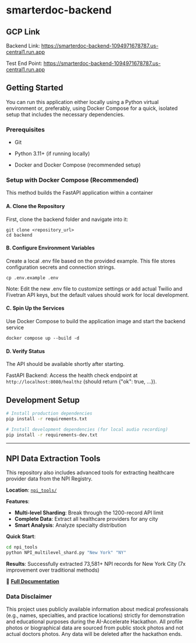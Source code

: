 # smarterdoc-backend

## GCP Link

Backend Link: https://smarterdoc-backend-1094971678787.us-central1.run.app

Test End Point: https://smarterdoc-backend-1094971678787.us-central1.run.app

## Getting Started

You can run this application either locally using a Python virtual environment or, preferably, using Docker Compose for a quick, isolated setup that includes the necessary dependencies.

### Prerequisites

- Git

- Python 3.11+ (if running locally)

- Docker and Docker Compose (recommended setup)

### Setup with Docker Compose (Recommended)

This method builds the FastAPI application within a container

#### A. Clone the Repository

First, clone the backend folder and navigate into it:

```
git clone <repository_url>
cd backend
```

#### B. Configure Environment Variables

Create a local .env file based on the provided example. This file stores configuration secrets and connection strings.

```
cp .env.example .env
```

Note: Edit the new .env file to customize settings or add actual Twilio and Fivetran API keys, but the default values should work for local development.

#### C. Spin Up the Services

Use Docker Compose to build the application image and start the backend service

```
docker compose up --build -d
```

#### D. Verify Status

The API should be available shortly after starting.

FastAPI Backend: Access the health check endpoint at `http://localhost:8080/healthz` (should return {"ok": true, ...}).

## Development Setup

```bash
# Install production dependencies
pip install -r requirements.txt

# Install development dependencies (for local audio recording)
pip install -r requirements-dev.txt
```

---

## NPI Data Extraction Tools

This repository also includes advanced tools for extracting healthcare provider data from the NPI Registry.

**Location**: [`npi_tools/`](./npi_tools/)

**Features**:

- **Multi-level Sharding**: Break through the 1200-record API limit
- **Complete Data**: Extract all healthcare providers for any city
- **Smart Analysis**: Analyze specialty distribution

**Quick Start**:

```bash
cd npi_tools
python NPI_multilevel_shard.py "New York" "NY"
```

**Results**: Successfully extracted 73,581+ NPI records for New York City (7x improvement over traditional methods)

📖 **[Full Documentation](./npi_tools/README.md)**

### Data Disclaimer

This project uses publicly available information about medical professionals (e.g., names, specialties, and practice locations) strictly for demonstration and educational purposes during the AI-Accelerate Hackathon.
All profile photos or biographical data are sourced from public stock photos and not actual doctors photos.
Any data will be deleted after the hackathon ends.
